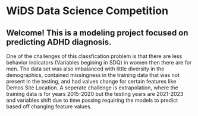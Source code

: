 # WiDS Data Science Competition
## Welcome! This is a modeling project focused on predicting ADHD diagnosis. <br>

One of the challenges of this classfication problem is that there are less behavior indicators (Variables begining in SDQ) in women then there are for men. The data set was also imbalanced with little diversity in the demographics, contained missingness in the training data that was not present in the testing, and had values change for certain features like Demos Site Location. A seperate challenge is extrapolation, where the training data is for years 2015-2020 but the testing years are 2021-2023 and variables shift due to time passing requiring the models to predict based off changing feature values. 
